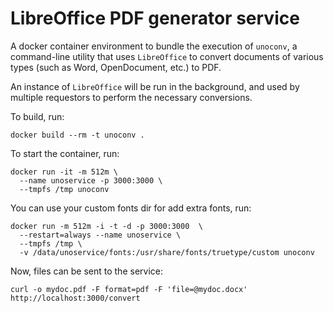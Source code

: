 # LibreOffice PDF generator service

A docker container environment to bundle the execution of `unoconv`,
a command-line utility that uses `LibreOffice` to convert documents 
of various types (such as Word, OpenDocument, etc.) to PDF.

An instance of `LibreOffice` will be run in the background, and used
by multiple requestors to perform the necessary conversions.

To build, run:

```shell
docker build --rm -t unoconv .
```

To start the container, run:

```shell
docker run -it -m 512m \
  --name unoservice -p 3000:3000 \
  --tmpfs /tmp unoconv
```

You can use your custom fonts dir for add extra fonts, run:

```shell
docker run -m 512m -i -t -d -p 3000:3000  \
  --restart=always --name unoservice \
  --tmpfs /tmp \
  -v /data/unoservice/fonts:/usr/share/fonts/truetype/custom unoconv
```

Now, files can be sent to the service:

```shell
curl -o mydoc.pdf -F format=pdf -F 'file=@mydoc.docx' http://localhost:3000/convert
```
